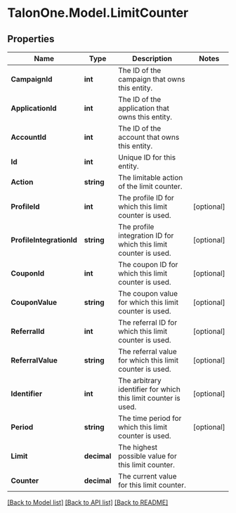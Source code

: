 # TalonOne.Model.LimitCounter
## Properties

Name | Type | Description | Notes
------------ | ------------- | ------------- | -------------
**CampaignId** | **int** | The ID of the campaign that owns this entity. | 
**ApplicationId** | **int** | The ID of the application that owns this entity. | 
**AccountId** | **int** | The ID of the account that owns this entity. | 
**Id** | **int** | Unique ID for this entity. | 
**Action** | **string** | The limitable action of the limit counter. | 
**ProfileId** | **int** | The profile ID for which this limit counter is used. | [optional] 
**ProfileIntegrationId** | **string** | The profile integration ID for which this limit counter is used. | [optional] 
**CouponId** | **int** | The coupon ID for which this limit counter is used. | [optional] 
**CouponValue** | **string** | The coupon value for which this limit counter is used. | [optional] 
**ReferralId** | **int** | The referral ID for which this limit counter is used. | [optional] 
**ReferralValue** | **string** | The referral value for which this limit counter is used. | [optional] 
**Identifier** | **int** | The arbitrary identifier for which this limit counter is used. | [optional] 
**Period** | **string** | The time period for which this limit counter is used. | [optional] 
**Limit** | **decimal** | The highest possible value for this limit counter. | 
**Counter** | **decimal** | The current value for this limit counter. | 

[[Back to Model list]](../README.md#documentation-for-models) [[Back to API list]](../README.md#documentation-for-api-endpoints) [[Back to README]](../README.md)

